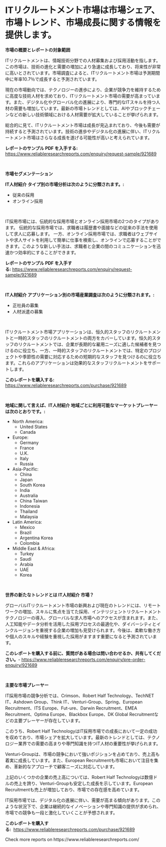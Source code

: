 <p><h1>ITリクルートメント市場は市場シェア、市場トレンド、市場成長に関する情報を提供します。</h1></p><p><strong>市場の概要とレポートの対象範囲</strong></p>
<p><p>ITリクルートメントは、情報技術分野での人材募集および採用活動を指します。この市場は、技術の進化と需要の増加により急速に成長しており、将来性が非常に高いとされています。市場調査によると、ITリクルートメント市場は予測期間中に年率10.7％で成長すると予測されています。</p><p>現在の市場動向では、テクノロジーの進歩により、企業が競争力を維持するために高度な技術人材を求めており、ITリクルートメント市場の需要が高まっています。また、デジタル化やグローバル化の進展により、専門的なITスキルを持つ人材の需要も増加しています。最新の市場トレンドとしては、AIやブロックチェーンなどの新しい技術領域における人材需要が拡大していることが挙げられます。</p><p>総合的に見て、ITリクルートメント市場は成長が見込まれており、今後も需要が持続すると予測されています。技術の進歩やデジタル化の進展に伴い、ITリクルートメント市場はさらなる成長を遂げる可能性が高いと考えられています。</p></p>
<p><strong>レポートのサンプル PDF を入手する:</strong> <a href="https://www.reliableresearchreports.com/enquiry/request-sample/921689">https://www.reliableresearchreports.com/enquiry/request-sample/921689</a></p>
<p>&nbsp;</p>
<p><strong>市場セグメンテーション</strong></p>
<p><strong>IT人材紹介 タイプ別の市場分析は次のように分類されます。:</strong></p>
<p><ul><li>従来の採用</li><li>オンライン採用</li></ul></p>
<p>&nbsp;</p>
<p><p>IT採用市場には、伝統的な採用市場とオンライン採用市場の2つのタイプがあります。 伝統的な採用市場では、求職者は履歴書や面接などの従来の手法を使用して求人に応募します。 一方、オンライン採用市場では、求職者はウェブサイトや求人サイトを利用して簡単に仕事を検索し、オンラインで応募することができます。このような新しい手法は、求職者と企業の間のコミュニケーションを迅速かつ効率的にすることができます。</p></p>
<p><strong>レポートのサンプル PDF を入手する:</strong>&nbsp;<a href="https://www.reliableresearchreports.com/enquiry/request-sample/921689">https://www.reliableresearchreports.com/enquiry/request-sample/921689</a></p>
<p>&nbsp;</p>
<p><strong> IT人材紹介 アプリケーション別の市場産業調査は次のように分類されます。:</strong></p>
<p><ul><li>正社員の募集</li><li>人材派遣の募集</li></ul></p>
<p>&nbsp;</p>
<p><p>ITリクルートメント市場アプリケーションは、恒久的スタッフのリクルートメントと一時的スタッフのリクルートメントの両方をカバーしています。恒久的スタッフのリクルートメントでは、企業が長期的な雇用ニーズに適した候補者を見つけるのに役立ち、一方、一時的スタッフのリクルートメントでは、特定のプロジェクトや季節性の需要に対応するための短期的なスタッフを見つけるのに役立ちます。これらのアプリケーションは効果的なスタッフリクルートメントをサポートします。</p></p>
<p><strong>このレポートを購入する:</strong>&nbsp; <a href="https://www.reliableresearchreports.com/purchase/921689">https://www.reliableresearchreports.com/purchase/921689</a></p>
<p>&nbsp;</p>
<p><strong>地域に関して言えば、IT人材紹介 地域ごとに利用可能なマーケットプレーヤーは次のとおりです。:</strong></p>
<p><ul>
    <li>
        North America:
        <ul>
            <li>United States</li>
            <li>Canada</li>
        </ul>
    </li>
    <li>
        Europe:
        <ul>
            <li>Germany</li>
            <li>France</li>
            <li>U.K.</li>
            <li>Italy</li>
            <li>Russia</li>
        </ul>
    </li>
    <li>
        Asia-Pacific:
        <ul>
            <li>China</li>
            <li>Japan</li>
            <li>South Korea</li>
            <li>India</li>
            <li>Australia</li>
            <li>China Taiwan</li>
            <li>Indonesia</li>
            <li>Thailand</li>
            <li>Malaysia</li>
        </ul>
    </li>
    <li>
        Latin America:
        <ul>
            <li>Mexico</li>
            <li>Brazil</li>
            <li>Argentina Korea</li>
            <li>Colombia</li>
        </ul>
    </li>
    <li>
        Middle East & Africa:
        <ul>
            <li>Turkey</li>
            <li>Saudi</li>
            <li>Arabia</li>
            <li>UAE</li>
            <li>Korea</li>
        </ul>
    </li>
    </ul></p>
<p>&nbsp;</p>
<p><strong>世界の新たなトレンドとは IT人材紹介 市場？</strong></p>
<p><p>グローバルITリクルートメント市場の新興および現在のトレンドには、リモートワークの増加、スキルに焦点を当てた採用、インテリジェントリクルートメントテクノロジーの導入、グローバルな求人市場へのアクセスが含まれます。また、人工知能やデータ分析を活用した採用プロセスの最適化や、ダイバーシティとインクルージョンを重視する企業の増加も見受けられます。今後は、柔軟な働き方や個人のスキルや経験を重視した採用がますます重要になると予測されています。</p></p>
<p><strong>このレポートを購入する前に、質問がある場合は問い合わせるか、共有してください。</strong>- <a href="https://www.reliableresearchreports.com/enquiry/pre-order-enquiry/921689">https://www.reliableresearchreports.com/enquiry/pre-order-enquiry/921689</a></p>
<p>&nbsp;</p>
<p><strong>主要な市場プレーヤー</strong></p>
<p><p>IT採用市場の競争分析では、Crimson、Robert Half Technology、TechNET IT、Ashdown Group、Think IT、Venturi-Group、Spring、European Recruitment、ITS Europe、Fut-ure、Darwin Recruitment、EMEA Recruitment、Optima Europe、Blackbox Europe、DK Global Recruitmentなどの主要プレーヤーが存在しています。 </p><p>このうち、Robert Half TechnologyはIT採用市場での成長において一定の成功を収めており、市場シェアを拡大しています。最新のトレンドとしては、テクノロジー業界での需要の高まりや専門知識を持つIT人材の重要性が挙げられます。 </p><p>Venturi-Groupは、市場の競争において強いポジションを占めており、売上高も着実に成長しています。また、European Recruitmentも市場において注目を集め、革新的なアプローチで顧客ニーズに対応しています。 </p><p>上記のいくつかの企業の売上高については、Robert Half Technologyは数億ドルの売上を誇り、Venturi-Groupも安定した成長を示しています。European Recruitmentも売上が増加しており、市場での存在感を高めています。 </p><p>IT採用市場では、デジタル化の進展に伴い、需要が高まる傾向があります。このような状況下で、企業は継続的なイノベーションや専門知識の提供が求められ、市場での競争も一段と激化していくことが予想されます。</p></p>
<p><strong>このレポートを購入する:</strong>&nbsp;&nbsp;<a href="https://www.reliableresearchreports.com/purchase/921689">https://www.reliableresearchreports.com/purchase/921689</a></p>
<p>Check more reports on https://www.reliableresearchreports.com/</p>